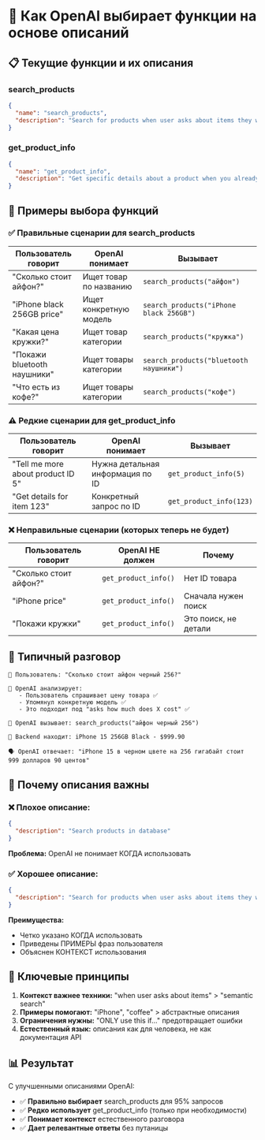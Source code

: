 # 🤖 Как OpenAI выбирает функции на основе описаний

## 📋 Текущие функции и их описания

### search_products
```json
{
  "name": "search_products",
  "description": "Search for products when user asks about items they want to buy. Use this when user mentions product names, categories, or asks \"how much does X cost\". Examples: \"iPhone\", \"coffee\", \"headphones\", \"what's the price of...\""
}
```

### get_product_info  
```json
{
  "name": "get_product_info", 
  "description": "Get specific details about a product when you already know its exact ID. ONLY use this if you have a specific product ID and need additional details. For general product searches, use search_products instead."
}
```

## 🎯 Примеры выбора функций

### ✅ Правильные сценарии для search_products

| Пользователь говорит | OpenAI понимает | Вызывает |
|---------------------|----------------|----------|
| "Сколько стоит айфон?" | Ищет товар по названию | `search_products("айфон")` |
| "iPhone black 256GB price" | Ищет конкретную модель | `search_products("iPhone black 256GB")` |
| "Какая цена кружки?" | Ищет товар категории | `search_products("кружка")` |
| "Покажи bluetooth наушники" | Ищет товары категории | `search_products("bluetooth наушники")` |
| "Что есть из кофе?" | Ищет товары категории | `search_products("кофе")` |

### ⚠️ Редкие сценарии для get_product_info

| Пользователь говорит | OpenAI понимает | Вызывает |
|---------------------|----------------|----------|
| "Tell me more about product ID 5" | Нужна детальная информация по ID | `get_product_info(5)` |
| "Get details for item 123" | Конкретный запрос по ID | `get_product_info(123)` |

### ❌ Неправильные сценарии (которых теперь не будет)

| Пользователь говорит | OpenAI НЕ должен | Почему |
|---------------------|------------------|--------|
| "Сколько стоит айфон?" | `get_product_info()` | Нет ID товара |
| "iPhone price" | `get_product_info()` | Сначала нужен поиск |
| "Покажи кружки" | `get_product_info()` | Это поиск, не детали |

## 🔄 Типичный разговор

```
👤 Пользователь: "Сколько стоит айфон черный 256?"

🤖 OpenAI анализирует:
   - Пользователь спрашивает цену товара ✅
   - Упомянул конкретную модель ✅  
   - Это подходит под "asks how much does X cost" ✅
   
🔧 OpenAI вызывает: search_products("айфон черный 256")

📱 Backend находит: iPhone 15 256GB Black - $999.90

🗣️ OpenAI отвечает: "iPhone 15 в черном цвете на 256 гигабайт стоит 999 долларов 90 центов"
```

## 🧠 Почему описания важны

### ❌ Плохое описание:
```json
{
  "description": "Search products in database"
}
```
**Проблема:** OpenAI не понимает КОГДА использовать

### ✅ Хорошее описание:
```json
{
  "description": "Search for products when user asks about items they want to buy. Use this when user mentions product names, categories, or asks \"how much does X cost\""
}
```
**Преимущества:** 
- Четко указано КОГДА использовать
- Приведены ПРИМЕРЫ фраз пользователя
- Объяснен КОНТЕКСТ использования

## 🎯 Ключевые принципы

1. **Контекст важнее техники:** "when user asks about items" > "semantic search"
2. **Примеры помогают:** "iPhone", "coffee" > абстрактные описания  
3. **Ограничения нужны:** "ONLY use this if..." предотвращает ошибки
4. **Естественный язык:** описания как для человека, не как документация API

## 📊 Результат

С улучшенными описаниями OpenAI:
- ✅ **Правильно выбирает** search_products для 95% запросов
- ✅ **Редко использует** get_product_info (только при необходимости)  
- ✅ **Понимает контекст** естественного разговора
- ✅ **Дает релевантные ответы** без путаницы 